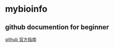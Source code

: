 # mybioinfo


## github documention for beginner 

[github 官方指南](https://docs.github.com/cn/github/getting-started-with-github)